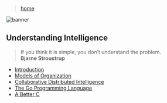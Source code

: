 > [home](/)

![banner](/computing/photos/banner.png)

## Understanding Intelligence

> If you think it is simple, you don’t understand the problem.  
> **Bjarne Stroustrup**

* [Introduction](introduction)
* [Models of Organization](models)
* [Collaborative Distributed Intelligence](/cdi)
* [The Go Programming Language](/go)
* [A Better C](/abc)
